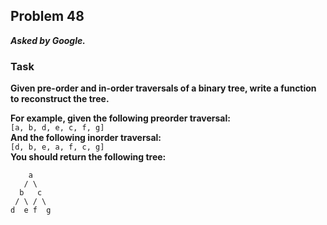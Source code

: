 ## Problem 48
***Asked by Google.***
### Task
**Given pre-order and in-order traversals of a binary tree, write a function to reconstruct the tree.**

**For example, given the following preorder traversal:**  
`[a, b, d, e, c, f, g]`  
**And the following inorder traversal:**  
`[d, b, e, a, f, c, g]`  
**You should return the following tree:**
```
    a
   / \
  b   c
 / \ / \
d  e f  g
```

